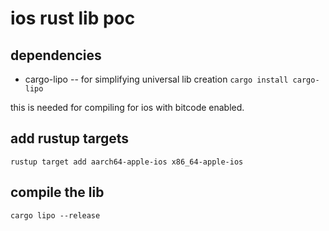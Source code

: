 # ios rust lib poc

## dependencies
* cargo-lipo -- for simplifying universal lib creation
```cargo install cargo-lipo```

this is needed for compiling for ios with bitcode enabled.

## add rustup targets

```rustup target add aarch64-apple-ios x86_64-apple-ios```

## compile the lib

```cargo lipo --release```

